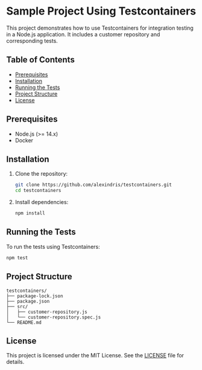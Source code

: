 # Sample Project Using Testcontainers

This project demonstrates how to use Testcontainers for integration testing in a Node.js application. It includes a customer repository and corresponding tests.

## Table of Contents

- [Prerequisites](#prerequisites)
- [Installation](#installation)
- [Running the Tests](#running-the-tests)
- [Project Structure](#project-structure)
- [License](#license)

## Prerequisites

- Node.js (>= 14.x)
- Docker

## Installation

1. Clone the repository:

   ```sh
   git clone https://github.com/alexindris/testcontainers.git
   cd testcontainers
   ```

2. Install dependencies:
   ```sh
   npm install
   ```

## Running the Tests

To run the tests using Testcontainers:

```sh
npm test
```

## Project Structure

```
testcontainers/
├── package-lock.json
├── package.json
├── src/
│   ├── customer-repository.js
│   └── customer-repository.spec.js
└── README.md
```

## License

This project is licensed under the MIT License. See the [LICENSE](LICENSE) file for details.

```

```
